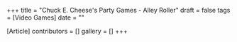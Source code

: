+++
title = "Chuck E. Cheese's Party Games - Alley Roller"
draft = false
tags = [Video Games]
date = ""

[Article]
contributors = []
gallery = []
+++